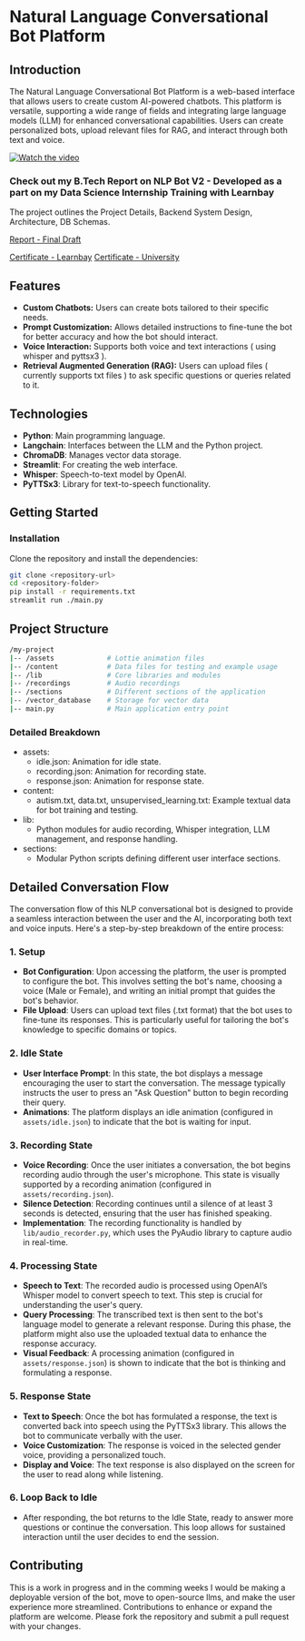 # Natural Language Conversational Bot Platform

## Introduction
The Natural Language Conversational Bot Platform is a web-based interface that allows users to create custom AI-powered chatbots. This platform is versatile, supporting a wide range of fields and integrating large language models (LLM) for enhanced conversational capabilities. Users can create personalized bots, upload relevant files for RAG, and interact through both text and voice.

[![Watch the video](https://img.youtube.com/vi/jfcI9Kcjh2U/0.jpg)](https://youtu.be/jfcI9Kcjh2U)

### Check out my B.Tech Report on NLP Bot V2 - Developed as a part on my Data Science Internship Training with Learnbay
The project outlines the Project Details, Backend System Design, Architecture, DB Schemas.

[Report - Final Draft](https://docs.google.com/document/d/1b8ykOOxLHLfuTPOcmoSdAIKaxYEtx4-pAhn-3Vo4RzU/edit?usp=sharing)

[Certificate - Learnbay](https://drive.google.com/file/d/1PMN9jbzL_GLFswE-SdrvJGPG6qc6rKCx/view?usp=sharing)
[Certificate - University](https://drive.google.com/file/d/1-ww5er6NtfReMejsMeiYi08wSWYu6ZgZ/view?usp=sharing)

## Features
- **Custom Chatbots:** Users can create bots tailored to their specific needs.
- **Prompt Customization:** Allows detailed instructions to fine-tune the bot for better accuracy and how the bot should interact.
- **Voice Interaction:** Supports both voice and text interactions ( using whisper and pyttsx3 ).
- **Retrieval Augmented Generation (RAG):** Users can upload files ( currently supports txt files ) to ask specific questions or queries related to it.

## Technologies
- **Python**: Main programming language.
- **Langchain**: Interfaces between the LLM and the Python project.
- **ChromaDB**: Manages vector data storage.
- **Streamlit**: For creating the web interface.
- **Whisper**: Speech-to-text model by OpenAI.
- **PyTTSx3**: Library for text-to-speech functionality.

## Getting Started

### Installation
Clone the repository and install the dependencies:
```bash
git clone <repository-url>
cd <repository-folder>
pip install -r requirements.txt
streamlit run ./main.py
```

## Project Structure
```bash
/my-project
|-- /assets             # Lottie animation files
|-- /content            # Data files for testing and example usage
|-- /lib                # Core libraries and modules
|-- /recordings         # Audio recordings
|-- /sections           # Different sections of the application
|-- /vector_database    # Storage for vector data
|-- main.py             # Main application entry point
```

### Detailed Breakdown
- assets:
  - idle.json: Animation for idle state.
  - recording.json: Animation for recording state.
  - response.json: Animation for response state.
- content:
  - autism.txt, data.txt, unsupervised_learning.txt: Example textual data for bot training and testing.
- lib:
  - Python modules for audio recording, Whisper integration, LLM management, and response handling.
- sections:
  - Modular Python scripts defining different user interface sections.

## Detailed Conversation Flow

The conversation flow of this NLP conversational bot is designed to provide a seamless interaction between the user and the AI, incorporating both text and voice inputs. Here's a step-by-step breakdown of the entire process:

### 1. **Setup**
- **Bot Configuration**: Upon accessing the platform, the user is prompted to configure the bot. This involves setting the bot's name, choosing a voice (Male or Female), and writing an initial prompt that guides the bot's behavior.
- **File Upload**: Users can upload text files (.txt format) that the bot uses to fine-tune its responses. This is particularly useful for tailoring the bot's knowledge to specific domains or topics.

### 2. **Idle State**
- **User Interface Prompt**: In this state, the bot displays a message encouraging the user to start the conversation. The message typically instructs the user to press an "Ask Question" button to begin recording their query.
- **Animations**: The platform displays an idle animation (configured in `assets/idle.json`) to indicate that the bot is waiting for input.

### 3. **Recording State**
- **Voice Recording**: Once the user initiates a conversation, the bot begins recording audio through the user's microphone. This state is visually supported by a recording animation (configured in `assets/recording.json`).
- **Silence Detection**: Recording continues until a silence of at least 3 seconds is detected, ensuring that the user has finished speaking.
- **Implementation**: The recording functionality is handled by `lib/audio_recorder.py`, which uses the PyAudio library to capture audio in real-time.

### 4. **Processing State**
- **Speech to Text**: The recorded audio is processed using OpenAI’s Whisper model to convert speech to text. This step is crucial for understanding the user's query.
- **Query Processing**: The transcribed text is then sent to the bot's language model to generate a relevant response. During this phase, the platform might also use the uploaded textual data to enhance the response accuracy.
- **Visual Feedback**: A processing animation (configured in `assets/response.json`) is shown to indicate that the bot is thinking and formulating a response.

### 5. **Response State**
- **Text to Speech**: Once the bot has formulated a response, the text is converted back into speech using the PyTTSx3 library. This allows the bot to communicate verbally with the user.
- **Voice Customization**: The response is voiced in the selected gender voice, providing a personalized touch.
- **Display and Voice**: The text response is also displayed on the screen for the user to read along while listening.

### 6. **Loop Back to Idle**
- After responding, the bot returns to the Idle State, ready to answer more questions or continue the conversation. This loop allows for sustained interaction until the user decides to end the session.

## Contributing
This is a work in progress and in the comming weeks I would be making a deployable version of the bot, move to open-source llms, and make the user experience more streamlined. Contributions to enhance or expand the platform are welcome. Please fork the repository and submit a pull request with your changes.
